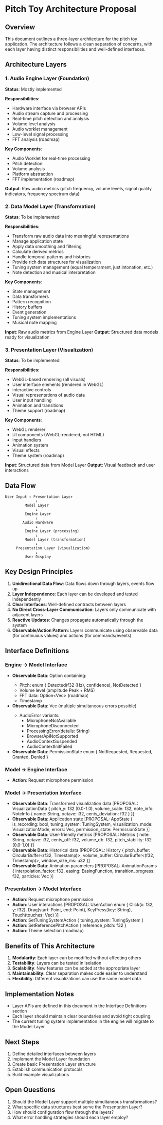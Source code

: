 # Pitch Toy Architecture Proposal

## Overview

This document outlines a three-layer architecture for the pitch toy application. The architecture follows a clean separation of concerns, with each layer having distinct responsibilities and well-defined interfaces.

## Architecture Layers

### 1. Audio Engine Layer (Foundation)
**Status**: Mostly implemented

**Responsibilities**:
- Hardware interface via browser APIs
- Audio stream capture and processing
- Real-time pitch detection and analysis
- Volume level analysis
- Audio worklet management
- Low-level signal processing
- FFT analysis (roadmap)

**Key Components**:
- Audio Worklet for real-time processing
- Pitch detection
- Volume analysis
- Platform abstraction
- FFT implementation (roadmap)

**Output**: Raw audio metrics (pitch frequency, volume levels, signal quality indicators, frequency spectrum data)

### 2. Data Model Layer (Transformation)
**Status**: To be implemented

**Responsibilities**:
- Transform raw audio data into meaningful representations
- Manage application state
- Apply data smoothing and filtering
- Calculate derived metrics
- Handle temporal patterns and histories
- Provide rich data structures for visualization
- Tuning system management (equal temperament, just intonation, etc.)
- Note detection and musical interpretation

**Key Components**:
- State management
- Data transformers
- Pattern recognition
- History buffers
- Event generation
- Tuning system implementations
- Musical note mapping

**Input**: Raw audio metrics from Engine Layer
**Output**: Structured data models ready for visualization

### 3. Presentation Layer (Visualization)
**Status**: To be implemented

**Responsibilities**:
- WebGL-based rendering (all visuals)
- User interface elements (rendered in WebGL)
- Interactive controls
- Visual representations of audio data
- User input handling
- Animation and transitions
- Theme support (roadmap)

**Key Components**:
- WebGL renderer
- UI components (WebGL-rendered, not HTML)
- Input handlers
- Animation system
- Visual effects
- Theme system (roadmap)

**Input**: Structured data from Model Layer
**Output**: Visual feedback and user interactions

## Data Flow

```
User Input → Presentation Layer
              ↓
         Model Layer
              ↓
         Engine Layer
              ↓
        Audio Hardware
              ↓
         Engine Layer (processing)
              ↓
         Model Layer (transformation)
              ↓
     Presentation Layer (visualization)
              ↓
         User Display
```

## Key Design Principles

1. **Unidirectional Data Flow**: Data flows down through layers, events flow up
2. **Layer Independence**: Each layer can be developed and tested independently
3. **Clear Interfaces**: Well-defined contracts between layers
4. **No Direct Cross-Layer Communication**: Layers only communicate with adjacent layers
5. **Reactive Updates**: Changes propagate automatically through the system
6. **Observable/Action Pattern**: Layers communicate using observable data (for continuous values) and actions (for commands/events)

## Interface Definitions

### Engine → Model Interface
- **Observable Data**: Option<AudioAnalysis> containing:
  - Pitch: enum { Detected(f32 (Hz), confidence), NotDetected }
  - Volume level (amplitude Peak + RMS)
  - FFT data: Option<Vec<f32>> (roadmap)
  - Timestamp
- **Observable Data**: Vec<AudioError> (multiple simultaneous errors possible)
  - AudioError variants:
    - MicrophoneNotAvailable
    - MicrophoneDisconnected
    - ProcessingError(details: String)
    - BrowserApiNotSupported
    - AudioContextSuspended
    - AudioContextInitFailed
- **Observable Data**: PermissionState enum { NotRequested, Requested, Granted, Denied }

### Model → Engine Interface
- **Action**: Request microphone permission

### Model → Presentation Interface
- **Observable Data**: Transformed visualization data [PROPOSAL: VisualizationData { pitch_y: f32 (0.0-1.0), volume_scale: f32, note_info: NoteInfo { name: String, octave: i32, cents_deviation: f32 } }]
- **Observable Data**: Application state [PROPOSAL: AppState { is_recording: bool, tuning_system: TuningSystem, visualization_mode: VisualizationMode, errors: Vec<Error>, permission_state: PermissionState }]
- **Observable Data**: User-friendly metrics [PROPOSAL: Metrics { note: String, octave: i32, cents_off: f32, volume_db: f32, pitch_stability: f32 (0.0-1.0) }]
- **Observable Data**: Historical data [PROPOSAL: History { pitch_buffer: CircularBuffer<(f32, Timestamp)>, volume_buffer: CircularBuffer<(f32, Timestamp)>, window_size_ms: u32 }]
- **Observable Data**: Animation parameters [PROPOSAL: AnimationParams { interpolation_factor: f32, easing: EasingFunction, transition_progress: f32, particles: Vec<Particle> }]

### Presentation → Model Interface
- **Action**: Request microphone permission
- **Action**: User interactions [PROPOSAL: UserAction enum { Click(x: f32, y: f32), Drag(start: Point, end: Point), KeyPress(key: String), Touch(touches: Vec<Touch>) }]
- **Action**: SetTuningSystemAction { tuning_system: TuningSystem }
- **Action**: SetReferencePitchAction { reference_pitch: f32 }
- **Action**: Theme selection (roadmap)

## Benefits of This Architecture

1. **Modularity**: Each layer can be modified without affecting others
2. **Testability**: Layers can be tested in isolation
3. **Scalability**: New features can be added at the appropriate layer
4. **Maintainability**: Clear separation makes code easier to understand
5. **Flexibility**: Different visualizations can use the same model data

## Implementation Notes

- Layer APIs are defined in this document in the Interface Definitions section
- Each layer should maintain clear boundaries and avoid tight coupling
- The current tuning system implementation in the engine will migrate to the Model Layer

## Next Steps

1. Define detailed interfaces between layers
2. Implement the Model Layer foundation
3. Create basic Presentation Layer structure
4. Establish communication protocols
5. Build example visualizations

## Open Questions

1. Should the Model Layer support multiple simultaneous transformations?
2. What specific data structures best serve the Presentation Layer?
3. How should configuration flow through the layers?
4. What error handling strategies should each layer employ?